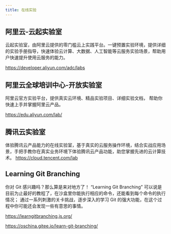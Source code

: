 ```yaml
---
title: 在线实验 
---
```


## 阿里云-云起实验室
云起实验室，由阿里云提供的零门槛云上实践平台。一键预置实验环境，提供详细的实验手册指导，快速体验云计算、大数据、人工智能等云服务实验场景，帮助用户快速提升使用云服务的能力。

https://developer.aliyun.com/adc/labs

## 阿里云全球培训中心-开放实验室
阿里云官方实验平台，提供真实云环境、精品实验项目、详细实验文档，
帮助你快速上手并掌握阿里云产品。

https://edu.aliyun.com/lab/

## 腾讯云实验室

体验腾讯云产品能力的在线实验室，基于真实的云服务操作环境，结合实战应用场景，手把手教你在真实业务环境下体验腾讯云产品功能，助您掌握先进的云计算技术。
https://cloud.tencent.com/lab

## Learning Git Branching
你对 Git 感兴趣吗？那么算是来对地方了！ “Learning Git Branching” 可以说是目前为止最好的教程了，在沙盒里你能执行相应的命令，还能看到每个命令的执行情况； 通过一系列刺激的关卡挑战，逐步深入的学习 Git 的强大功能，在这个过程中你可能还会发现一些有意思的事情。

https://learngitbranching.js.org/

https://oschina.gitee.io/learn-git-branching/